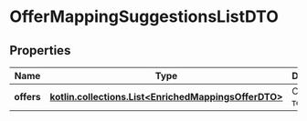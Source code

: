 
# OfferMappingSuggestionsListDTO

## Properties
| Name | Type | Description | Notes |
| ------------ | ------------- | ------------- | ------------- |
| **offers** | [**kotlin.collections.List&lt;EnrichedMappingsOfferDTO&gt;**](EnrichedMappingsOfferDTO.md) | Список товаров. |  |



